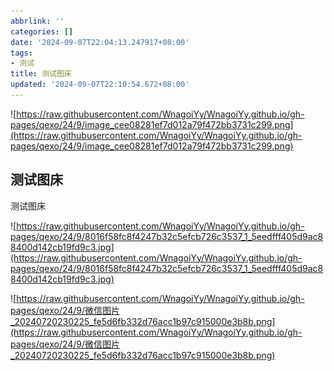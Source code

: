 ```yaml
---
abbrlink: ''
categories: []
date: '2024-09-07T22:04:13.247917+08:00'
tags:
- 测试
title: 测试图床
updated: '2024-09-07T22:10:54.672+08:00'
---
```

![https://raw.githubusercontent.com/WnagoiYy/WnagoiYy.github.io/gh-pages/qexo/24/9/image_cee08281ef7d012a79f472bb3731c299.png](https://raw.githubusercontent.com/WnagoiYy/WnagoiYy.github.io/gh-pages/qexo/24/9/image_cee08281ef7d012a79f472bb3731c299.png)

## 测试图床

测试图床

![https://raw.githubusercontent.com/WnagoiYy/WnagoiYy.github.io/gh-pages/qexo/24/9/8016f58fc8f4247b32c5efcb726c3537_1_5eedfff405d9ac88400d142cb19fd9c3.jpg](https://raw.githubusercontent.com/WnagoiYy/WnagoiYy.github.io/gh-pages/qexo/24/9/8016f58fc8f4247b32c5efcb726c3537_1_5eedfff405d9ac88400d142cb19fd9c3.jpg)


![https://raw.githubusercontent.com/WnagoiYy/WnagoiYy.github.io/gh-pages/qexo/24/9/微信图片_20240720230225_fe5d6fb332d76acc1b97c915000e3b8b.png](https://raw.githubusercontent.com/WnagoiYy/WnagoiYy.github.io/gh-pages/qexo/24/9/微信图片_20240720230225_fe5d6fb332d76acc1b97c915000e3b8b.png)
